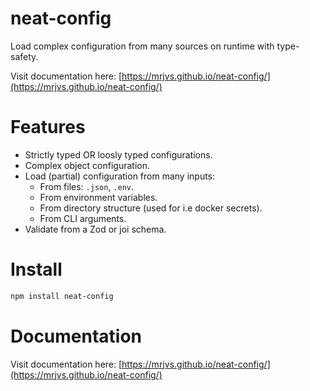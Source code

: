 # neat-config

Load complex configuration from many sources on runtime with type-safety.

Visit documentation here: [https://mrjvs.github.io/neat-config/](https://mrjvs.github.io/neat-config/)

# Features

- Strictly typed OR loosly typed configurations.
- Complex object configuration.
- Load (partial) configuration from many inputs:
  - From files: `.json`, `.env`.
  - From environment variables.
  - From directory structure (used for i.e docker secrets).
  - From CLI arguments.
- Validate from a Zod or joi schema.

# Install

```sh
npm install neat-config
```

# Documentation
Visit documentation here: [https://mrjvs.github.io/neat-config/](https://mrjvs.github.io/neat-config/)
